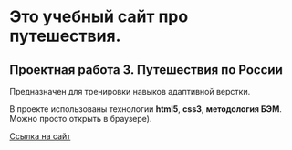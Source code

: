 # Это учебный сайт про путешествия. 

## Проектная работа 3. Путешествия по России 

Предназначен для тренировки навыков адаптивной верстки. 

В проекте использованы технологии **html5**, **css3**, **методология БЭМ**. Можно просто открыть в браузере). 

[Ссылка на сайт](https://anna-test-2020.github.io/russian-travel/)